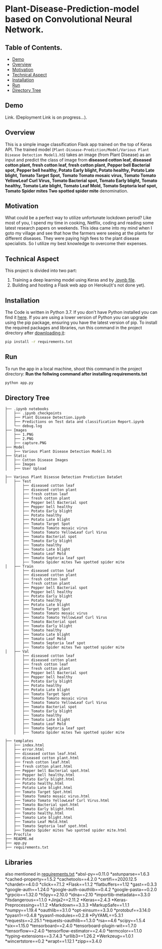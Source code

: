 # Plant-Disease-Prediction-model based on Convolutional Neural Network.
## Table of Contents.
  * [Demo](#demo)
  * [Overview](#overview)
  * [Motivation](#motivation)
  * [Technical Aspect](#technical-aspect)
  * [Installation](#installation)
  * [Run](#run)
  * [Directory Tree](#directory-tree)
  
  ## Demo
  Link. (Deployment Link is on progress...).
  
  ## Overview
This is a simple image classification Flask app trained on the top of Keras API. The trained model (`Plant-Disease-Prediction/Model/Various Plant Disease Detection Model1.h5`) takes an image (from Plant Disease) as an input and predict the class of image from __diseased cotton leaf, diseased cotton plant, fresh cotton leaf, fresh cotton plant, Pepper bell Bacterial spot, Pepper bell healthy, Potato Early blight, Potato healthy, Potato Late blight, Tomato Target Spot, Tomato Tomato mosaic virus, Tomato Tomato YellowLeaf Curl Virus, Tomato Bacterial spot, Tomato Early blight, Tomato healthy, Tomato Late blight, Tomato Leaf Mold, Tomato Septoria leaf spot, Tomato Spider mites Two spotted spider mite__ denomination.

## Motivation
What could be a perfect way to utilize unfortunate lockdown period? Like most of you, I spend my time in cooking, Netflix, coding and reading some latest research papers on weekends. This idea came into my mind when I goto my village and see that how the farmers were seeing at the plants for different diseases. They were paying high fees to the plant disease specialists. So I utilize my best knowledge to overcome their expenses. 

## Technical Aspect
This project is divided into two part:
1. Training a deep learning model using Keras and by [.ipynb file](https://github.com/IamVicky90/Plant-Disease-Prediction/blob/main/.ipynb%20notebooks/Plant%20Disease%20Detection.ipynb).
2. Building and hosting a Flask web app on Heroku(it's not done yet).

## Installation
The Code is written in Python 3.7. If you don't have Python installed you can find it [here](https://www.python.org/downloads/). If you are using a lower version of Python you can upgrade using the pip package, ensuring you have the latest version of pip. To install the required packages and libraries, run this command in the project directory after [downloading it](https://github.com/IamVicky90/Plant-Disease-Prediction/archive/main.zip):
```bash
pip install -r requirements.txt
```
## Run
To run the app in a local machine, shoot this command in the project directory:
__Run the follwing command after installing requirements.txt__
```bash
python app.py
```
## Directory Tree 
```
├── .ipynb notebooks
│   ├── .ipynb_checkpoints
│   ├── Plant Disease Detection.ipynb
│   ├── Predictions on Test data and classification Report.ipynb
│   └── debug.log
├── Images
│   ├── 1.PNG
│   ├── 2.PNG
│   ├── capture.PNG
├── Model
│   ├── Various Plant Disease Detection Model1.h5
├── Static
│   ├── Cotton Disease Images
│   ├── Images
│   ├── User Upload

├── Various Plant Disesse Detection Prediction DataSet
│   ├── Test
    │   ├── diseased cotton leaf
    │   ├── diseased cotton plant
    │   ├── fresh cotton leaf
    │   ├── fresh cotton plant
    │   ├── Pepper bell Bacterial spot
    │   ├── Pepper bell healthy
    │   ├── Potato Early blight
    │   ├── Potato healthy
    │   ├── Potato Late blight 
    │   ├── Tomato Target Spot 
    │   ├── Tomato Tomato mosaic virus
    │   ├── Tomato Tomato YellowLeaf Curl Virus
    │   ├── Tomato Bacterial spot
    │   ├── Tomato Early blight
    │   ├── Tomato healthy
    │   ├── Tomato Late blight
    │   ├── Tomato Leaf Mold
    │   ├── Tomato Septoria leaf spot
    │   ├── Tomato Spider mites Two spotted spider mite
│   ├── Train
    │   ├── diseased cotton leaf
    │   ├── diseased cotton plant
    │   ├── fresh cotton leaf
    │   ├── fresh cotton plant
    │   ├── Pepper bell Bacterial spot
    │   ├── Pepper bell healthy
    │   ├── Potato Early blight
    │   ├── Potato healthy
    │   ├── Potato Late blight 
    │   ├── Tomato Target Spot 
    │   ├── Tomato Tomato mosaic virus
    │   ├── Tomato Tomato YellowLeaf Curl Virus
    │   ├── Tomato Bacterial spot
    │   ├── Tomato Early blight
    │   ├── Tomato healthy
    │   ├── Tomato Late blight
    │   ├── Tomato Leaf Mold
    │   ├── Tomato Septoria leaf spot
    │   ├── Tomato Spider mites Two spotted spider mite
│   ├── Val
    │   ├── diseased cotton leaf
    │   ├── diseased cotton plant
    │   ├── fresh cotton leaf
    │   ├── fresh cotton plant
    │   ├── Pepper bell Bacterial spot
    │   ├── Pepper bell healthy
    │   ├── Potato Early blight
    │   ├── Potato healthy
    │   ├── Potato Late blight 
    │   ├── Tomato Target Spot 
    │   ├── Tomato Tomato mosaic virus
    │   ├── Tomato Tomato YellowLeaf Curl Virus
    │   ├── Tomato Bacterial spot
    │   ├── Tomato Early blight
    │   ├── Tomato healthy
    │   ├── Tomato Late blight
    │   ├── Tomato Leaf Mold
    │   ├── Tomato Septoria leaf spot
    │   ├── Tomato Spider mites Two spotted spider mite

├── templates
│   ├── index.html
│   ├── error.html
│   ├── diseased cotton leaf.html
│   ├── diseased cotton plant.html
│   ├── fresh cotton leaf.html
│   ├── fresh cotton plant.html
│   ├── Pepper bell Bacterial spot.html
│   ├── Pepper bell healthy.html
│   ├── Potato Early blight.html
│   ├── Potato healthy.html
│   ├── Potato Late blight.html
│   ├── Tomato Target Spot.html
│   ├── Tomato Tomato mosaic virus.html
│   ├── Tomato Tomato YellowLeaf Curl Virus.html
│   ├── Tomato Bacterial spot.html
│   ├── Tomato Early blight.html
│   ├── Tomato healthy.html
│   ├── Tomato Late blight.html
│   ├── Tomato Leaf Mold.html
│   ├── Tomato Septoria leaf spot.html
│   ├── Tomato Spider mites Two spotted spider mite.html
├── Procfile
├── README.md
├── app.py
├── requirements.txt
```
## Libraries
also mentioned in [requirements.txt](https://github.com/IamVicky90/Plant-Disease-Prediction/blob/main/requirements.txt)
*absl-py==0.11.0
*astunparse==1.6.3
*cached-property==1.5.2
*cachetools==4.2.0
*certifi==2020.12.5
*chardet==4.0.0
*click==7.1.2
*Flask==1.1.2
*flatbuffers==1.12
*gast==0.3.3
*google-auth==1.24.0
*google-auth-oauthlib==0.4.2
*google-pasta==0.2.0
*grpcio==1.32.0
*h5py==2.10.0
*idna==2.10
*importlib-metadata==3.3.0
*itsdangerous==1.1.0
*Jinja2==2.11.2
*Keras==2.4.3
*Keras-Preprocessing==1.1.2
*Markdown==3.3.3
*MarkupSafe==1.1.1
*numpy==1.19.4
*oauthlib==3.1.0
*opt-einsum==3.3.0
*protobuf==3.14.0
*pyasn1==0.4.8
*pyasn1-modules==0.2.8
*PyYAML==5.3.1
*requests==2.25.1
*requests-oauthlib==1.3.0
*rsa==4.6
*scipy==1.5.4
*six==1.15.0
*tensorboard==2.4.0
*tensorboard-plugin-wit==1.7.0
*tensorflow==2.4.0
*tensorflow-estimator==2.4.0
*termcolor==1.1.0
*typing-extensions==3.7.4.3
*urllib3==1.26.2
*Werkzeug==1.0.1
*wincertstore==0.2
*wrapt==1.12.1
*zipp==3.4.0


